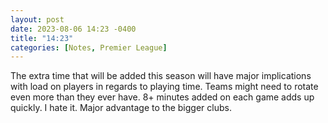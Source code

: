 ```yaml
---
layout: post
date: 2023-08-06 14:23 -0400
title: "14:23"
categories: [Notes, Premier League]
---
```


The extra time that will be added this season will have major implications with load on players in regards to playing time. Teams might need to rotate even more than they ever have. 8+ minutes added on each game adds up quickly. I hate it. Major advantage to the bigger clubs.

